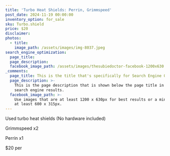 ```yaml
---
title: 'Turbo Heat Shields: Perrin, Grimmspeed'
post_date: 2024-11-19 00:00:00
inventory_option: for_sale
sku: Turbo.shield
price: $20
disclaimer:
photos:
  - title:
    image_path: /assets/images/img-8037.jpeg
search_engine_optimization:
  page_title:
  page_description:
  facebook_image_path: /assets/images/thesubiedoctor-facebook-1200x630.png
_comments:
  page_title: This is the title that's specifically for Search Engine Optimization.
  page_description: >-
    This is the page description that is shown below the page title in the
    search engine results.
  facebook_image_path: >-
    Use images that are at least 1200 x 630px for best results or a minimum of
    at least 600 x 315px.
---
```

Used turbo heat shields (No hardware included)

Grimmspeed x2

Perrin x1

$20 per